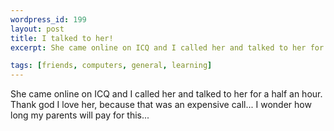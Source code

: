 ```yaml
--- 
wordpress_id: 199
layout: post
title: I talked to her!
excerpt: She came online on ICQ and I called her and talked to her for a half an hour.  Thank god I love her, because that was an expensive call... I wonder how long my parents will pay for this...

tags: [friends, computers, general, learning]
---
```


She came online on ICQ and I called her and talked to her for a half an hour.  Thank god I love her, because that was an expensive call... I wonder how long my parents will pay for this...
